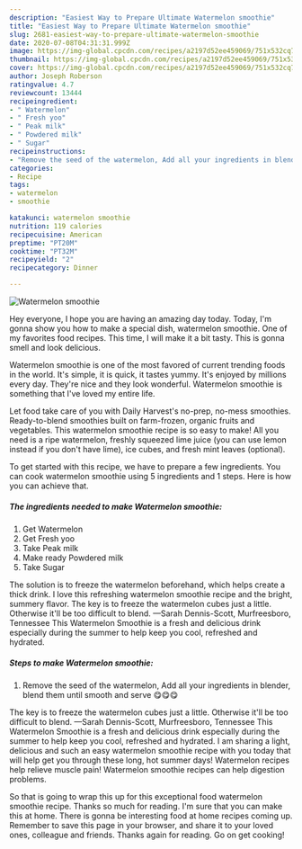```yaml
---
description: "Easiest Way to Prepare Ultimate Watermelon smoothie"
title: "Easiest Way to Prepare Ultimate Watermelon smoothie"
slug: 2681-easiest-way-to-prepare-ultimate-watermelon-smoothie
date: 2020-07-08T04:31:31.999Z
image: https://img-global.cpcdn.com/recipes/a2197d52ee459069/751x532cq70/watermelon-smoothie-recipe-main-photo.jpg
thumbnail: https://img-global.cpcdn.com/recipes/a2197d52ee459069/751x532cq70/watermelon-smoothie-recipe-main-photo.jpg
cover: https://img-global.cpcdn.com/recipes/a2197d52ee459069/751x532cq70/watermelon-smoothie-recipe-main-photo.jpg
author: Joseph Roberson
ratingvalue: 4.7
reviewcount: 13444
recipeingredient:
- " Watermelon"
- " Fresh yoo"
- " Peak milk"
- " Powdered milk"
- " Sugar"
recipeinstructions:
- "Remove the seed of the watermelon, Add all your ingredients in blender, blend them until smooth and serve 😋😋😋"
categories:
- Recipe
tags:
- watermelon
- smoothie

katakunci: watermelon smoothie 
nutrition: 119 calories
recipecuisine: American
preptime: "PT20M"
cooktime: "PT32M"
recipeyield: "2"
recipecategory: Dinner

---
```



![Watermelon smoothie](https://img-global.cpcdn.com/recipes/a2197d52ee459069/751x532cq70/watermelon-smoothie-recipe-main-photo.jpg)

Hey everyone, I hope you are having an amazing day today. Today, I'm gonna show you how to make a special dish, watermelon smoothie. One of my favorites food recipes. This time, I will make it a bit tasty. This is gonna smell and look delicious.

Watermelon smoothie is one of the most favored of current trending foods in the world. It's simple, it is quick, it tastes yummy. It's enjoyed by millions every day. They're nice and they look wonderful. Watermelon smoothie is something that I've loved my entire life.

Let food take care of you with Daily Harvest&#39;s no-prep, no-mess smoothies. Ready-to-blend smoothies built on farm-frozen, organic fruits and vegetables. This watermelon smoothie recipe is so easy to make! All you need is a ripe watermelon, freshly squeezed lime juice (you can use lemon instead if you don&#39;t have lime), ice cubes, and fresh mint leaves (optional).


To get started with this recipe, we have to prepare a few ingredients. You can cook watermelon smoothie using 5 ingredients and 1 steps. Here is how you can achieve that.

<!--inarticleads1-->

##### The ingredients needed to make Watermelon smoothie:

1. Get  Watermelon
1. Get  Fresh yoo
1. Take  Peak milk
1. Make ready  Powdered milk
1. Take  Sugar


The solution is to freeze the watermelon beforehand, which helps create a thick drink. I love this refreshing watermelon smoothie recipe and the bright, summery flavor. The key is to freeze the watermelon cubes just a little. Otherwise it&#39;ll be too difficult to blend. —Sarah Dennis-Scott, Murfreesboro, Tennessee This Watermelon Smoothie is a fresh and delicious drink especially during the summer to help keep you cool, refreshed and hydrated. 

<!--inarticleads2-->

##### Steps to make Watermelon smoothie:

1. Remove the seed of the watermelon, Add all your ingredients in blender, blend them until smooth and serve 😋😋😋


The key is to freeze the watermelon cubes just a little. Otherwise it&#39;ll be too difficult to blend. —Sarah Dennis-Scott, Murfreesboro, Tennessee This Watermelon Smoothie is a fresh and delicious drink especially during the summer to help keep you cool, refreshed and hydrated. I am sharing a light, delicious and such an easy watermelon smoothie recipe with you today that will help get you through these long, hot summer days! Watermelon recipes help relieve muscle pain! Watermelon smoothie recipes can help digestion problems. 

So that is going to wrap this up for this exceptional food watermelon smoothie recipe. Thanks so much for reading. I'm sure that you can make this at home. There is gonna be interesting food at home recipes coming up. Remember to save this page in your browser, and share it to your loved ones, colleague and friends. Thanks again for reading. Go on get cooking!
